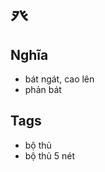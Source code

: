 # 癶

## Nghĩa
* bát ngát, cao lên
* phản bát

## Tags
* bộ thủ
* bộ thủ 5 nét

<script>window.HANZI_FIELD='癶';</script>